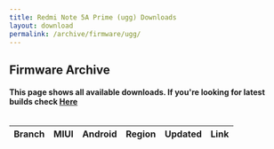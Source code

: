 ```yaml
---
title: Redmi Note 5A Prime (ugg) Downloads
layout: download
permalink: /archive/firmware/ugg/
---
```


## Firmware Archive
#### This page shows all available downloads. If you're looking for latest builds check [Here](/firmware/ugg/)


<div style="overflow-x:auto;">
<table id="firmware" class="compact row-border" style="width:100%">
    <thead>
        <tr>
            <th>Branch</th>
            <th>MIUI</th>
            <th>Android</th>
            <th>Region</th>
            <th>Updated</th>
            <th>Link</th>
        </tr>
    </thead>
    <script>loadFirmwareDownloads('ugg', 'full')</script>
</table>
</div>
